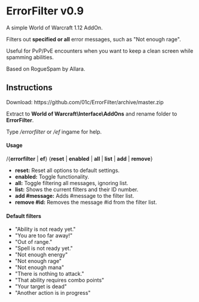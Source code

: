 # ErrorFilter v0.9
A simple World of Warcraft 1.12 AddOn. 

Filters out <strong>specified or all</strong> error messages, such as "Not enough rage".

Useful for PvP/PvE encounters when you want to keep a clean screen while spamming abilities.

Based on RogueSpam by Allara.

<h2>Instructions</h2>
Download: https://github.com/01c/ErrorFilter/archive/master.zip

Extract to <strong>World of Warcraft\Interface\AddOns</strong> and rename folder to <strong>ErrorFilter</strong>.

Type <em>/errorfilter</em> or <em>/ef</em> ingame for help.

<h4>Usage</h4>
/{<strong>errorfilter</strong> | <strong>ef</strong>} {<strong>reset</strong> | <strong>enabled</strong> | <strong>all</strong> | <strong>list</strong> | <strong>add</strong> | <strong>remove</strong>}
<ul>
  <li><strong>reset:</strong> Reset all options to default settings.</li>
  <li><strong>enabled:</strong> Toggle functionality.</li>
  <li><strong>all:</strong> Toggle filtering all messages, ignoring list.</li>
  <li><strong>list:</strong> Shows the current filters and their ID number.</li>
  <li><strong>add #message:</strong> Adds #message to the filter list.</li>
  <li><strong>remove #id:</strong> Removes the message #id from the filter list.</li>
</ul>

<h4>Default filters</h4>
<ul>
  <li>"Ability is not ready yet."</li>
  <li>"You are too far away!"</li>
  <li>"Out of range."</li>
  <li>"Spell is not ready yet."</li>
  <li>"Not enough energy"</li>
  <li>"Not enough rage"</li>
  <li>"Not enough mana"</li>
  <li>"There is nothing to attack."</li>
  <li>"That ability requires combo points"</li>
  <li>"Your target is dead"</li>
  <li>"Another action is in progress"</li>
</ul>
